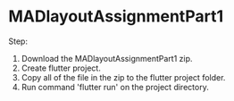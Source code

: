 # MADlayoutAssignmentPart1

Step:
1. Download the MADlayoutAssignmentPart1 zip.
2. Create flutter project.
3. Copy all of the file in the zip to the flutter project folder.
4. Run command 'flutter run' on the project directory.
